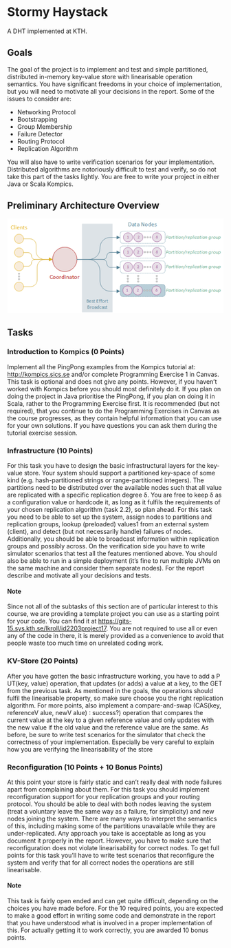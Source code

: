 # Stormy Haystack
A DHT implemented at KTH.

## Goals
The goal of the project is to implement and test and simple partitioned, distributed
in-memory key-value store with linearisable operation semantics. You have significant
freedoms in your choice of implementation, but you will need to motivate all your decisions
in the report. Some of the issues to consider are:
- Networking Protocol
- Bootstrapping
- Group Membership
- Failure Detector
- Routing Protocol
- Replication Algorithm

You will also have to write verification scenarios for your implementation. Distributed
algorithms are notoriously difficult to test and verify, so do not take this part of the
tasks lightly.
You are free to write your project in either Java or Scala Kompics.


## Preliminary Architecture Overview
![Suggested architecture](https://github.com/jarlopez/stormy-haystack/blob/master/prelim-report-arch.png)

## Tasks

### Introduction to Kompics (0 Points)
Implement all the PingPong examples from the Kompics tutorial at:
http://kompics.sics.se and/or complete Programming Exercise 1 in Canvas.
This task is optional and does not give any points. However, if you haven’t worked with
Kompics before you should most definitely do it. If you plan on doing the project in
Java prioritise the PingPong, if you plan on doing it in Scala, rather to the Programming
Exercise first.
It is recommended (but not required), that you continue to do the Programming Exercises
in Canvas as the course progresses, as they contain helpful information that you
can use for your own solutions.
If you have questions you can ask them during the tutorial exercise session.

### Infrastructure (10 Points)
For this task you have to design the basic infrastructural layers for the key-value store.
Your system should support a partitioned key-space of some kind (e.g. hash-partitioned
strings or range-partitioned integers). The partitions need to be distributed over the
available nodes such that all value are replicated with a specific replication degree δ.
You are free to keep δ as a configuration value or hardcode it, as long as it fulfils the
requirements of your chosen replication algorithm (task 2.2), so plan ahead.
For this task you need to be able to set up the system, assign nodes to partitions and
replication groups, lookup (preloaded) values1
from an external system (client), and
detect (but not necessarily handle) failures of nodes. Additionally, you should be able
to broadcast information within replication groups and possibly across.
On the verification side you have to write simulator scenarios that test all the features
mentioned above. You should also be able to run in a simple deployment (it’s fine to
run multiple JVMs on the same machine and consider them separate nodes).
For the report describe and motivate all your decisions and tests.

#### Note
Since not all of the subtasks of this section are of particular interest to this course,
we are providing a template project you can use as a starting point for your code. You
can find it at https://gits-15.sys.kth.se/lkroll/id2203project17. You are not
required to use all or even any of the code in there, it is merely provided as a convenience
to avoid that people waste too much time on unrelated coding work.

### KV-Store (20 Points)
After you have gotten the basic infrastructure working, you have to add a P UT(key, value)
operation, that updates (or adds) a value at a key, to the GET from the previous task.
As mentioned in the goals, the operations should fulfil the linearisable property, so make
sure choose you the right replication algorithm.
For more points, also implement a compare-and-swap (CAS(key, referenceV alue, newV alue) ∶
success?) operation that compares the current value at the key to a given reference value
and only updates with the new value if the old value and the reference value are the
same.
As before, be sure to write test scenarios for the simulator that check the correctness
of your implementation. Especially be very careful to explain how you are verifying the
linearisability of the store

### Reconfiguration (10 Points + 10 Bonus Points)
At this point your store is fairly static and can’t really deal with node failures apart from
complaining about them. For this task you should implement reconfiguration support
for your replication groups and your routing protocol. You should be able to deal with
both nodes leaving the system (treat a voluntary leave the same way as a failure, for
simplicity) and new nodes joining the system. There are many ways to interpret the
semantics of this, including making some of the partitions unavailable while they are
under-replicated. Any approach you take is acceptable as long as you document it
properly in the report. However, you have to make sure that reconfiguration does not
violate linearisability for correct nodes.
To get full points for this task you’ll have to write test scenarios that reconfigure the
system and verify that for all correct nodes the operations are still linearisable.
#### Note
This task is fairly open ended and can get quite difficult, depending on the choices
you have made before. For the 10 required points, you are expected to make a good
effort in writing some code and demonstrate in the report that you have understood
what is involved in a proper implementation of this. For actually getting it to work
correctly, you are awarded 10 bonus points.
